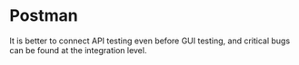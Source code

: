 # Postman
It is better to connect API testing even before GUI testing, and critical bugs can be found at the integration level.
